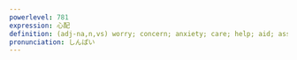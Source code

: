 ```yaml
---
powerlevel: 781
expression: 心配
definition: (adj-na,n,vs) worry; concern; anxiety; care; help; aid; assistance; (P)
pronunciation: しんぱい
---
```

